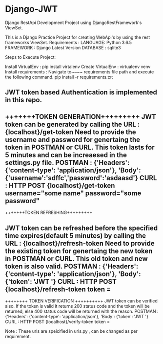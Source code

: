 # Django-JWT
Django RestApi Development Project using DjangoRestFramework's ViewSet.

This is a Django Practice Project for creating WebApi's by using the rest frameworks ViewSet. 
Requirements : 
LANGUAGE: Python 3.6.5
FRAMEWORK : Django Latest Version 
DATABASE : sqlite3

Steps to Execute Project:

Install VirtualEnv : pip install virtalenv 
Create VirtualEnv : virtualenv venv 
Install requirements : Navigate to~~~~ requirements file path and execute the following command. pip install -r requirements.txt

JWT token based Authentication is implemented in this repo.
-----------------------------------------------------------------------------------
+++++++TOKEN GENERATION+++++++++
JWT token can be generated by calling the 
              URL : {localhost}/get-token 
 Need to provide the username and password for genertaing the token in POSTMAN or CURL. This token lasts for 5 minutes and can be increaesed in the settings.py file.
 POSTMAN : {'Headers': {'content-type': 'application/json'},
            'Body': {'username':'sdffc','password':'asdaasd'}
 CURL : HTTP POST {localhost}/get-token username="some name" password="some password"
 ------------------------------------------------------------------------------------
 +++++++TOKEN REFRESHING+++++++++
 
JWT token can be refreshed before the specified time expires(default 5 minutes) by calling the 
              URL : {localhost}/refresh-token 
 Need to provide the existing token for genertaing the new token in POSTMAN or CURL. This old token and new token is also valid.
 POSTMAN : {'Headers': {'content-type': 'application/json'},
            'Body': {'token': 'JWT <existing tokem>'}
 CURL : HTTP POST {localhost}/refresh-token token = <existing token>
  ------------------------------------------------------------------------------------
  ++++++++ TOKEN VERIFICATION ++++++++++
  JWT token can be verified also.
  If the token is valid it returns 200 status code and the token will be returned, else 400 status code will be returned with the reason.
   POSTMAN : {'Headers': {'content-type': 'application/json'},
            'Body': {'token': 'JWT <token>'}
 CURL : HTTP POST {localhost}/verify-token token = <existing token>
  
  
  Note : These urls are speicified in urls.py , can be changed as per requirement.
